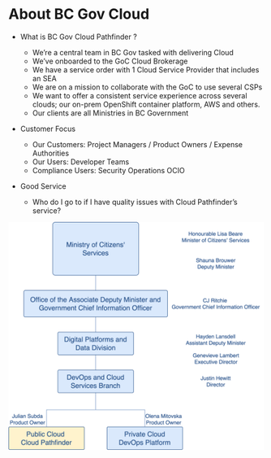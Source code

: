 # About BC Gov Cloud
* What is BC Gov Cloud Pathfinder ?

    * We’re a central team in BC Gov tasked with delivering Cloud
    * We’ve onboarded to the GoC Cloud Brokerage
    * We have a service order with 1 Cloud Service Provider that includes an SEA
    * We are on a mission to collaborate with the GoC to use several CSPs
    * We want to offer a consistent service experience across several clouds; our on-prem OpenShift container platform, AWS and others.
    * Our clients are all Ministries in BC Government

* Customer Focus

    * Our Customers: Project Managers / Product Owners / Expense Authorities
    * Our Users: Developer Teams
    * Compliance Users: Security Operations OCIO

* Good Service
    * Who do I go to if I have quality issues with Cloud Pathfinder’s service?
    
![organization ladder](./images/org_landscape.png)

